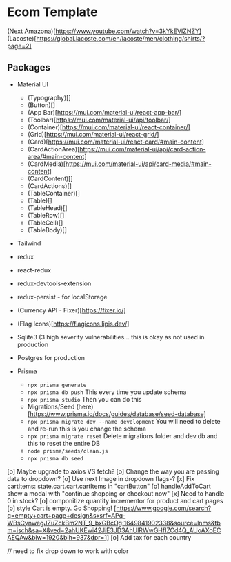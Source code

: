 # Ecom Template
(Next Amazona)[https://www.youtube.com/watch?v=3kYkEVIZNZY]
(Lacoste)[https://global.lacoste.com/en/lacoste/men/clothing/shirts/?page=2]

## Packages
- Material UI
  - (Typography)[]
  - (Button)[]
  - (App Bar)[https://mui.com/material-ui/react-app-bar/]
  - (Toolbar)[https://mui.com/material-ui/api/toolbar/]
  - (Container)[https://mui.com/material-ui/react-container/]
  - (Grid)[https://mui.com/material-ui/react-grid/]
  - (Card)[https://mui.com/material-ui/react-card/#main-content]
  - (CardActionArea)[https://mui.com/material-ui/api/card-action-area/#main-content]
  - (CardMedia)[https://mui.com/material-ui/api/card-media/#main-content]
  - (CardContent)[]
  - (CardActions)[]
  - (TableContainer)[]
  - (Table)[]
  - (TableHead)[]
  - (TableRow)[]
  - (TableCell)[]
  - (TableBody)[]

- Tailwind

- redux
- react-redux
- redux-devtools-extension
- redux-persist - for localStorage

- (Currency API - Fixer)[https://fixer.io/]
- (Flag Icons)[https://flagicons.lipis.dev/]

- Sqlite3 (3 high severity vulnerabilities... this is okay as not used in production
- Postgres for production
- Prisma
  - ``` npx prisma generate ``` 
  - ``` npx prisma db push ``` This every time you update schema
  - ``` npx prisma studio ``` Then you can do this
  - Migrations/Seed (here)[https://www.prisma.io/docs/guides/database/seed-database]
  - ``` npx prisma migrate dev --name development ``` You will need to delete and re-run this is you change the schema
  - ``` npx prisma migrate reset ``` Delete migrations folder and dev.db and this to reset the entire DB
  - ``` node prisma/seeds/clean.js ```
  - ``` npx prisma db seed ```


[o] Maybe upgrade to axios VS fetch?
[o] Change the way you are passing data to dropdown?
[o] Use next Image in dropdown flags-?
[x] Fix cartItems: state.cart.cart.cartItems in "cartButton"
[o] handleAddToCart show a modal with "continue shopping or checkout now"
[x] Need to handle 0 in stock?
[o] componitize quantity incrementor for product and cart pages
[o] style Cart is empty. Go Shopping! [https://www.google.com/search?q=empty+cart+page+design&sxsrf=APq-WBsCynwegJZuZckBm2NT_9_bxGBcOg:1649841902338&source=lnms&tbm=isch&sa=X&ved=2ahUKEwi42JiE3JD3AhUlRWwGHfIZCd4Q_AUoAXoECAEQAw&biw=1920&bih=937&dpr=1]
[o] Add tax for each country

// need to fix drop down to work with  color